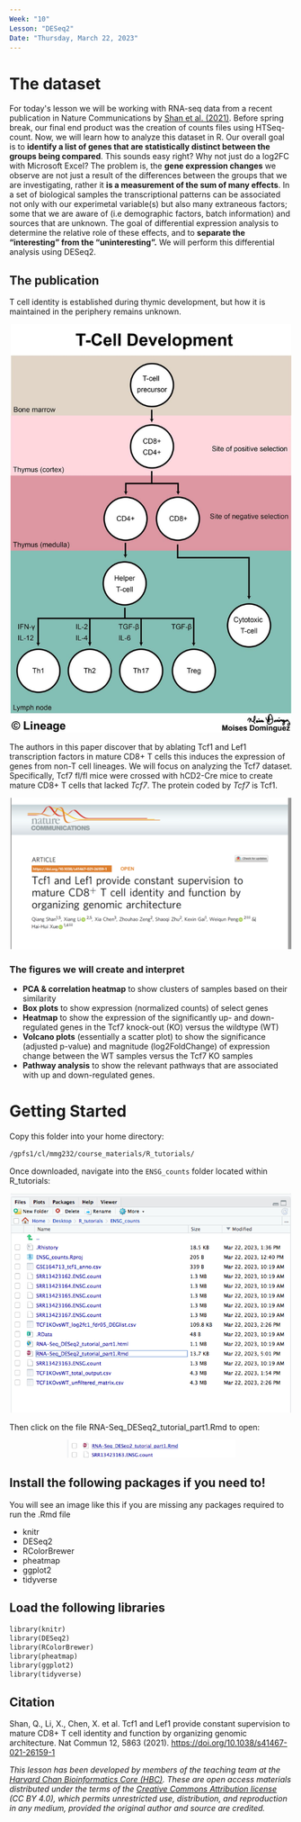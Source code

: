 ```yaml
---
Week: "10" 
Lesson: "DESeq2"
Date: "Thursday, March 22, 2023"
---
```


# The dataset 

For today's lesson we will be working with RNA-seq data from a recent publication in Nature Communications by [Shan et al. (2021)](https://doi.org/10.1038/s41467-021-26159-1). Before spring break, our final end product was the creation of counts files using HTSeq-count. Now, we will learn how to analyze this dataset in R. Our overall goal is to **identify a list of genes that are statistically distinct between the groups being compared**. This sounds easy right? Why not just do a log2FC with Microsoft Excel? The problem is, the **gene expression changes** we observe are not just a result of the differences between the groups that we are investigating, rather it **is a measurement of the sum of many effects**. In a set of biological samples the transcriptional patterns can be associated not only with our experimetal variable(s) but also many extraneous factors; some that we are aware of (i.e demographic factors, batch information) and sources that are unknown. The goal of differential expression analysis to determine the relative role of these effects, and to **separate the “interesting” from the “uninteresting”.** We will perform this differential analysis using DESeq2. 

## The publication
 
 T cell identity is established during thymic development, but how it is maintained in the periphery remains unknown. 
 
 <p align="center">
<img src="../img/tcell_dev.jpg" width="500">
</p>
 
 The authors in this paper discover that by ablating Tcf1 and Lef1 transcription factors in mature CD8+ T cells this induces the expression of genes from non-T cell lineages. We will focus on analyzing the Tcf7 dataset. Specifically, Tcf7 fl/fl mice were crossed with hCD2-Cre mice to create mature CD8+ T cells that lacked *Tcf7*. The protein coded by *Tcf7* is Tcf1. 

<p align="center">
<img src="../img/graphical_abstract.png" width="500">
</p>


### The figures we will create and interpret 

* **PCA & correlation heatmap** to show clusters of samples based on their similarity 
* **Box plots** to show expression (normalized counts) of select genes 
* **Heatmap** to show the expression of the significantly up- and down-regulated genes in the Tcf7 knock-out (KO)  versus the wildtype (WT) 
* **Volcano plots** (essentially a scatter plot) to show the significance (adjusted p-value) and magnitude (log2FoldChange) of expression change between the WT samples versus the Tcf7 KO samples 
* **Pathway analysis** to show the relevant pathways that are associated with up and down-regulated genes. 

# Getting Started 

Copy this folder into your home directory:

```bash 
/gpfs1/cl/mmg232/course_materials/R_tutorials/
```
Once downloaded, navigate into the `ENSG_counts` folder located within R_tutorials: 
<p align="center">
<img src="../img/ENSG_counts.png" width="500">
</p>

Then click on the file RNA-Seq_DESeq2_tutorial_part1.Rmd to open: 
<p align="center">
<img src="../img/rmd.png" width="300">
</p>


## Install the following packages if you need to!  

You will see an image like this if you are missing any packages required to run the .Rmd file 

- knitr
- DESeq2 
- RColorBrewer
- pheatmap
- ggplot2
- tidyverse

## Load the following libraries 

```{r}
library(knitr)
library(DESeq2)
library(RColorBrewer)
library(pheatmap)
library(ggplot2)
library(tidyverse)
```

## Citation 

Shan, Q., Li, X., Chen, X. et al. Tcf1 and Lef1 provide constant supervision to mature CD8+ T cell identity and function by organizing genomic architecture. Nat Commun 12, 5863 (2021). https://doi.org/10.1038/s41467-021-26159-1

*This lesson has been developed by members of the teaching team at the [Harvard Chan Bioinformatics Core (HBC)](http://bioinformatics.sph.harvard.edu/). These are open access materials distributed under the terms of the [Creative Commons Attribution license](https://creativecommons.org/licenses/by/4.0/) (CC BY 4.0), which permits unrestricted use, distribution, and reproduction in any medium, provided the original author and source are credited.*
